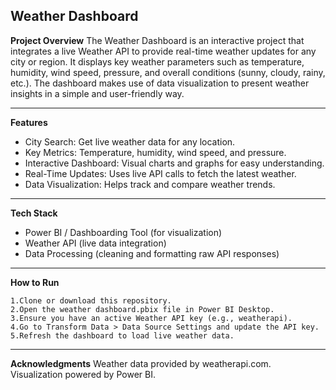 ## Weather Dashboard

**Project Overview**
The Weather Dashboard is an interactive project that integrates a live Weather API to provide real-time weather updates for any city or region. It displays key weather parameters such as temperature, humidity, wind speed, pressure, and overall conditions (sunny, cloudy, rainy, etc.). The dashboard makes use of data visualization to present weather insights in a simple and user-friendly way.

---

**Features**
- City Search: Get live weather data for any location.
- Key Metrics: Temperature, humidity, wind speed, and pressure.
- Interactive Dashboard: Visual charts and graphs for easy understanding.
- Real-Time Updates: Uses live API calls to fetch the latest weather.
- Data Visualization: Helps track and compare weather trends.

---

**Tech Stack**
- Power BI / Dashboarding Tool (for visualization)
- Weather API (live data integration)
- Data Processing (cleaning and formatting raw API responses)

---

**How to Run**
```
1.Clone or download this repository.
2.Open the weather dashboard.pbix file in Power BI Desktop.
3.Ensure you have an active Weather API key (e.g., weatherapi).
4.Go to Transform Data > Data Source Settings and update the API key.
5.Refresh the dashboard to load live weather data.
```

---

**Acknowledgments**
Weather data provided by weatherapi.com.
Visualization powered by Power BI.
